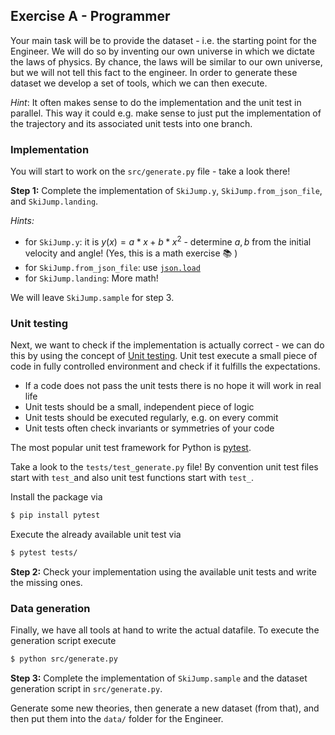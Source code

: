 ## Exercise A - Programmer

Your main task will be to provide the dataset - i.e. the starting point for the Engineer.
We will do so by inventing our own universe in which we dictate the laws of physics.
By chance, the laws will be similar to our own universe, but we will not tell this
fact to the engineer. In order to generate these dataset we develop a set of tools,
which we can then execute.


_Hint_: It often makes sense to do the implementation and the unit test in parallel.
This way it could e.g. make sense to just put the implementation of the trajectory
and its associated unit tests into one branch.

### Implementation

You will start to work on the `src/generate.py` file - take a look there!

**Step 1:** Complete the implementation of `SkiJump.y`, `SkiJump.from_json_file`,
and `SkiJump.landing`.

_Hints:_
- for `SkiJump.y`: it is $y(x) = a*x + b*x^2$ - determine $a,b$ from the
  initial velocity and angle! (Yes, this is a math exercise :books: )
- for `SkiJump.from_json_file`: use [`json.load`](https://docs.python.org/3/library/json.html#json.load)
- for `SkiJump.landing`: More math!

We will leave `SkiJump.sample` for step 3.

### Unit testing

Next, we want to check if the implementation is actually correct - we can do this
by using the concept of [Unit testing](https://en.wikipedia.org/wiki/Unit_testing).
Unit test execute a small piece of code in fully controlled environment and check if it
fulfills the expectations.

- If a code does not pass the unit tests there is no hope it will work in real life
- Unit tests should be a small, independent piece of logic
- Unit tests should be executed regularly, e.g. on every commit
- Unit tests often check invariants or symmetries of your code

The most popular unit test framework for Python is [pytest](https://docs.pytest.org/en/stable/).

Take a look to the `tests/test_generate.py` file!
By convention unit test files start with `test_`and also unit test functions start with `test_`.

Install the package via
```sh
$ pip install pytest
```
Execute the already available unit test via
```sh
$ pytest tests/
```

**Step 2:** Check your implementation using the available unit tests and write the missing ones.

### Data generation

Finally, we have all tools at hand to write the actual datafile.
To execute the generation script execute
```sh
$ python src/generate.py
```

**Step 3:** Complete the implementation of `SkiJump.sample` and the dataset generation script in `src/generate.py`.

Generate some new theories, then generate a new dataset (from that), and then put them into
the `data/` folder for the Engineer.
